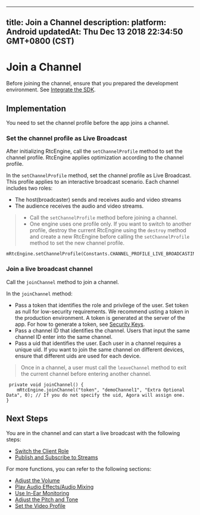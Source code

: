 
---
title: Join a Channel
description: 
platform: Android
updatedAt: Thu Dec 13 2018 22:34:50 GMT+0800 (CST)
---
# Join a Channel
Before joining the channel, ensure that you prepared the development environment. See [Integrate the SDK](../../en/Interactive%20Broadcast/android_video.md).

## Implementation
You need to set the channel profile before the app joins a channel.

### Set the channel profile as Live Broadcast
After initializing RtcEngine, call the `setChannelProfile` method to set the channel profile. RtcEngine applies optimization according to the channel profile.

In the `setChannelProfile` method, set the channel profile as Live Broadcast. This profile applies to an interactive broadcast scenario. Each channel includes two roles: 

- The host\(broadcaster\) sends and receives audio and video streams
- The audience receives the audio and video streams.

> -   Call the `setChannelProfile` method before joining a channel.
> -   One engine uses one profile only. If you want to switch to another profile, destroy the current RtcEngine using the `destroy` method and create a new RtcEngine before calling the `setChannelProfile` method to set the new channel profile.

```
mRtcEngine.setChannelProfile(Constants.CHANNEL_PROFILE_LIVE_BROADCASTING);
```

### Join a live broadcast channel
Call the `joinChannel` method to join a channel. 

In the `joinChannel` method:

-   Pass a token that identifies the role and privilege of the user. Set token as null for low-security requirements. We recommend usting a token in the production environment. A token is generated at the server of the app. For how to generate a token, see [Security Keys](../../en/Audio%20Broadcast/token.md).
-   Pass a channel ID that identifies the channel. Users that input the same channel ID enter into the same channel.
-   Pass a uid that identifies the user. Each user in a channel requires a unique uid. If you want to join the same channel on different devices, ensure that different uids are used for each device.

> Once in a channel, a user must call the `leaveChannel` method to exit the current channel before entering another channel.

```
 private void joinChannel() {
    mRtcEngine.joinChannel("token", "demoChannel1", "Extra Optional Data", 0); // If you do not specify the uid, Agora will assign one.
}
```

## Next Steps
You are in the channel and can start a live broadcast with the following steps:

- [Switch the Client Role](../../en/Interactive%20Broadcast/role_android.md)
- [Publish and Subscribe to Streams](../../en/Interactive%20Broadcast/publish_android_live.md)

For more functions, you can refer to the following sections:

- [Adjust the Volume](../../en/Interactive%20Broadcast/volume_android.md)
- [Play Audio Effects/Audio Mixing](../../en/Interactive%20Broadcast/effect_mixing_android.md)
- [Use In-Ear Monitoring](../../en/Interactive%20Broadcast/in-ear_android.md)
- [Adjust the Pitch and Tone](../../en/Interactive%20Broadcast/voice_effect_android.md)
- [Set the Video Profile](../../en/Interactive%20Broadcast/videoProfile_android.md)

